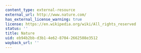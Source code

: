 ```yaml
---
content_type: external-resource
external_url: http://www.nature.com/
has_external_license_warning: true
license: https://en.wikipedia.org/wiki/All_rights_reserved
status: ''
title: Nature
uid: eb94b2bb-d3b1-4e62-8704-2662508e3512
wayback_url: ''
---
```

